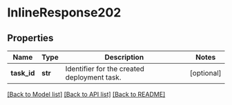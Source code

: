 # InlineResponse202

## Properties
Name | Type | Description | Notes
------------ | ------------- | ------------- | -------------
**task_id** | **str** | Identifier for the created deployment task. | [optional] 

[[Back to Model list]](../README.md#documentation-for-models) [[Back to API list]](../README.md#documentation-for-api-endpoints) [[Back to README]](../README.md)

